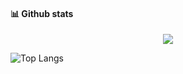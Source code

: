 #### 📊 Github stats
<p align="center">
  <a>
   <img src="https://github-profile-trophy.vercel.app/?username=foxicetw&theme=onedark"/>

![Top Langs](https://github-readme-stats.vercel.app/api/top-langs/?username=thmyprotw&langs_count=8&theme=radical)
